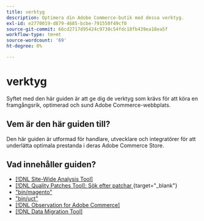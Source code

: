 ```yaml
---
title: verktyg
description: Optimera din Adobe Commerce-butik med dessa verktyg.
exl-id: e2770019-d879-4685-bcbe-791550f49cf0
source-git-commit: 66cd2717d95424c9738c54fdc18fb439ea18ea5f
workflow-type: tm+mt
source-wordcount: '69'
ht-degree: 0%

---
```


# verktyg

Syftet med den här guiden är att ge dig de verktyg som krävs för att köra en framgångsrik, optimerad och sund Adobe Commerce-webbplats.

## Vem är den här guiden till?

Den här guiden är utformad för handlare, utvecklare och integratörer för att underlätta optimala prestanda i deras Adobe Commerce Store.

## Vad innehåller guiden?

* [[!DNL Site-Wide Analysis Tool]](../tools/site-wide-analysis-tool/intro.md)
* [[!DNL Quality Patches Tool]: Sök efter patchar ](https://experienceleague.adobe.com/tools/commerce-quality-patches/index.html){target="_blank"}
* [&quot;bin/magento&quot;](reference/commerce-on-premises.md)
* [&quot;bin/uct&quot;](reference/commerce-on-premises.md)
* [[!DNL Observation for Adobe Commerce]](../tools/observation-for-adobe-commerce/intro.md)
* [[!DNL Data Migration Tool]](data-migration-tool/how-migration-works.md)
